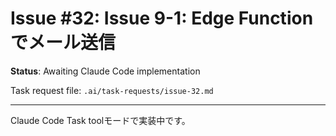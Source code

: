 # Issue #32: Issue 9-1: Edge Function でメール送信

**Status**: Awaiting Claude Code implementation

Task request file: `.ai/task-requests/issue-32.md`

---

Claude Code Task toolモードで実装中です。
